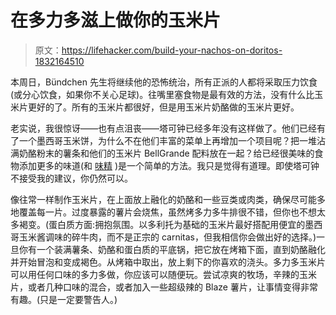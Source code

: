 # 在多力多滋上做你的玉米片

> 原文：<https://lifehacker.com/build-your-nachos-on-doritos-1832164510>

本周日，Bündchen 先生将继续他的恐怖统治，所有正派的人都将采取压力饮食(或分心饮食，如果你不关心足球)。往嘴里塞食物是最有效的方法，没有什么比玉米片更好的了。所有的玉米片都很好，但是用玉米片奶酪做的玉米片更好。





老实说，我很惊讶——也有点沮丧——塔可钟已经多年没有这样做了。他们已经有了一个墨西哥玉米饼，为什么不在他们丰富的菜单上再增加一个项目呢？把一堆沾满奶酪粉末的薯条和他们的玉米片 BellGrande 配料放在一起？给已经很美味的食物添加更多的味道(和 [味精](https://skillet.lifehacker.com/put-msg-in-everything-you-cowards-1831721707) )是一个简单的方法。我只是觉得有道理。即使塔可钟不接受我的建议，你仍然可以。

像往常一样制作玉米片，在上面放上融化的奶酪和一些豆类或肉类，确保尽可能多地覆盖每一片。过度暴露的薯片会烧焦，虽然烤多力多牛排很不错，但你也不想太多褐变。(蛋白质方面:拥抱氛围。以多利托为基础的玉米片最好搭配用便宜的墨西哥玉米酱调味的碎牛肉，而不是正宗的 carnitas，但我相信你会做出好的选择。)一旦你有一个装满薯条、奶酪和蛋白质的平底锅，把它放在烤箱下面，直到奶酪融化并开始冒泡和变成褐色。从烤箱中取出，放上剩下的你喜欢的浇头。多力多玉米片可以用任何口味的多力多做，你应该可以随便玩。尝试凉爽的牧场，辛辣的玉米片，或者几种口味的混合，或者加入一些超级辣的 Blaze 薯片，让事情变得非常有趣。(只是一定要警告人。)